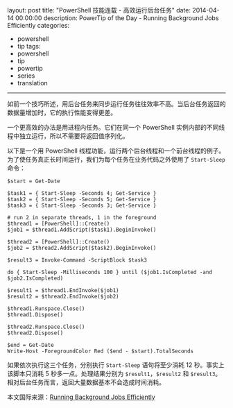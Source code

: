 ﻿layout: post
title: "PowerShell 技能连载 - 高效运行后台任务"
date: 2014-04-14 00:00:00
description: PowerTip of the Day - Running Background Jobs Efficiently
categories:
- powershell
- tip
tags:
- powershell
- tip
- powertip
- series
- translation
---
如前一个技巧所述，用后台任务来同步运行任务往往效率不高。当后台任务返回的数据量增加时，它的执行性能变得更差。

一个更高效的办法是用进程内任务。它们在同一个 PowerShell 实例内部的不同线程中独立运行，所以不需要将返回值序列化。

以下是一个用 PowerShell 线程功能，运行两个后台线程和一个前台线程的例子。为了使任务真正长时间运行，我们为每个任务在业务代码之外使用了 `Start-Sleep` 命令：

    $start = Get-Date
    
    $task1 = { Start-Sleep -Seconds 4; Get-Service }
    $task2 = { Start-Sleep -Seconds 5; Get-Service }
    $task3 = { Start-Sleep -Seconds 3; Get-Service }
    
    # run 2 in separate threads, 1 in the foreground
    $thread1 = [PowerShell]::Create()
    $job1 = $thread1.AddScript($task1).BeginInvoke()
    
    $thread2 = [PowerShell]::Create()
    $job2 = $thread2.AddScript($task2).BeginInvoke()
      
    $result3 = Invoke-Command -ScriptBlock $task3
    
    do { Start-Sleep -Milliseconds 100 } until ($job1.IsCompleted -and $job2.IsCompleted)
    
    $result1 = $thread1.EndInvoke($job1)
    $result2 = $thread2.EndInvoke($job2)
    
    $thread1.Runspace.Close()
    $thread1.Dispose()
    
    $thread2.Runspace.Close()
    $thread2.Dispose()
    
    $end = Get-Date
    Write-Host -ForegroundColor Red ($end - $start).TotalSeconds
    
如果依次执行这三个任务，分别执行 `Start-Sleep` 语句将至少消耗 12 秒。事实上该脚本只消耗 5 秒多一点。处理结果分别为 `$result1`，`$result2` 和 `$result3`。相对后台任务而言，返回大量数据基本不会造成时间消耗。

<!--more-->
本文国际来源：[Running Background Jobs Efficiently](http://powershell.com/cs/blogs/tips/archive/2014/04/14/running-background-jobs-efficiently.aspx)
